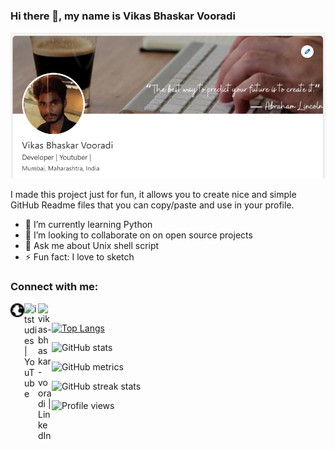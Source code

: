### Hi there 👋, my name is Vikas Bhaskar Vooradi

![Developer | YouTuber](https://github.com/codeholic24/codeholic24/blob/main/Banner.PNG)

I made this project just for fun, it allows you to create nice and simple GitHub Readme files that you can copy/paste and use in your profile.

- 🌱 I’m currently learning Python  
- 👯 I’m looking to collaborate on on open source projects  
- 💬 Ask me about Unix shell script  
- ⚡ Fun fact: I love to sketch 


### Connect with me:

[<img align="left" alt="shayaaz.weebly.com" width="22px" src="https://raw.githubusercontent.com/iconic/open-iconic/master/svg/globe.svg" />][website]
[<img align="left" alt="itstudies | YouTube" width="22px" src="https://cdn.jsdelivr.net/npm/simple-icons@v3/icons/youtube.svg" />][youtube]
[<img align="left" alt="vikas-bhaskar-vooradi | LinkedIn" width="22px" src="https://cdn.jsdelivr.net/npm/simple-icons@v3/icons/linkedin.svg" />][linkedin]

<br> 

[![Top Langs](https://github-readme-stats.vercel.app/api/top-langs/?username=codeholic24)](https://github.com/anuraghazra/github-readme-stats)

![GitHub stats](https://github-readme-stats.vercel.app/api?username=codeholic24&show_icons=true)  

![GitHub metrics](https://metrics.lecoq.io/codeholic24)  

![GitHub streak stats](https://github-readme-streak-stats.herokuapp.com/?user=codeholic24)  

![Profile views](https://gpvc.arturio.dev/codeholic24)  

[website]: http://shayaaz.weebly.com
[youtube]: https://www.youtube.com/channel/UC3o5ofZCvRvBGAW6NYmMjRQ
[linkedin]: https://www.linkedin.com/in/vikas-bhaskar-vooradi/
